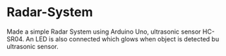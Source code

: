 # Radar-System
Made a simple Radar System using Arduino Uno, ultrasonic sensor HC-SR04. An LED is also connected which glows when object is detected bu ultrasonic sensor.
